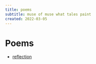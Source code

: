 ```yaml
---
title: poems
subtitle: muse of muse what tales paint
created: 2022-03-05
---
```

# Poems

- [reflection](reflection.html)
